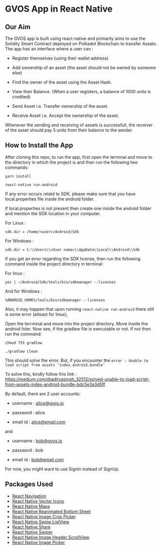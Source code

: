 # GVOS App in React Native
## Our Aim
The GVOS app is built using react-native and primarily aims to use the Solidity Smart Contract deployed on Polkadot Blockchain to transfer Assets.    
The app has an interface where a user can :    

* Register themselves (using their wallet address)   

* Add ownership of an asset (the asset should not be owned by someone else)    

* Find the owner of the asset using the Asset Hash.    

* View their Balance. (When a user registers, a balance of 1000 units is credited)    

* Send Asset i.e. Transfer ownership of the asset.    

* Receive Asset i.e. Accept the ownership of the asset.    

Whenever the sending and receiving of assets is successfull, the receiver of the asset should pay 5 units from their balance to the sender.    
    
## How to Install the App
After cloning this repo, to run the app, first open the terminal and move to the directory in which the project is and then run the following two commands:

  ```
  yarn install
  ```

  ```
  react-native run-android
  ```
If any error occurs relatd to SDK, please make sure that you have local.properties file inside the android folder.

If local.properties is not present then create one inside the android folder and mention the SDK location in your computer.

For Linux :

```
sdk.dir = /home/<user>/Android/Sdk
```

For Windows :

```
sdk.dir = C:\\Users\\<User name>\\AppData\\Local\\Android\\Sdk
```


If you get an error regarding the SDK license, then run the following command inside the project directory in terminal:

For linux :

```
yes | ~/Android/Sdk/tools/bin/sdkmanager --licenses
```

And for Windows :

```
%ANDROID_HOME%/tools/bin/sdkmanager --licenses
```

Also, it may happen that upon running ```react-native run-android``` there still is some error (atleast for linux),

Open the terrminal and move into the project directory. Move inside the android foler. Now see, if the gradlew file is executable or not. If not then run the command:

```
chmod 755 gradlew

./gradlew clean
```

This should solve the error. But, if you encounter the ```error : Unable to load script from assets ‘index.android.bundle’```

To solve this, kindly follow this link : https://medium.com/@adityasingh_32512/solved-unable-to-load-script-from-assets-index-android-bundle-bdc5e3a3d5ff    

By default, there are 2 user accounts:

* username : alice@gvos.io

* password : alice

* email id : alice@email.com    

and    

* username : bob@gvos.io

* password : bob

* email id : bob@email.com    

For now, you might want to use SignIn instead of SignUp.    
    

## Packages Used
- [React Navigation](https://reactnavigation.org/)
- [React Native Vector Icons](https://github.com/oblador/react-native-vector-icons)
- [React Native Maps](https://github.com/react-native-community/react-native-maps)
- [React Native Reanimated Bottom Sheet](https://github.com/osdnk/react-native-reanimated-bottom-sheet)
- [React Native Image Crop Picker](https://github.com/ivpusic/react-native-image-crop-picker)
- [React Native Swipe ListView](https://github.com/jemise111/react-native-swipe-list-view)
- [React Native Share](https://github.com/react-native-community/react-native-share)
- [React Native Swiper](https://github.com/leecade/react-native-swiper)
- [React Native Image Header ScrollView](https://github.com/bamlab/react-native-image-header-scroll-view)
- [React Native Image Picker](https://github.com/react-native-image-picker/react-native-image-picker)